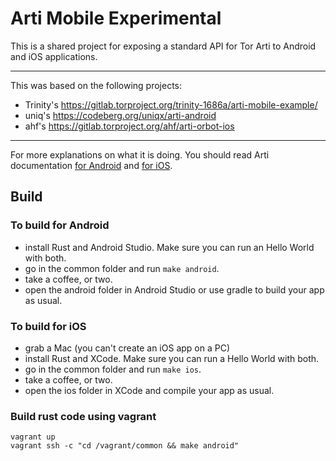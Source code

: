 # Arti Mobile Experimental

This is a shared project for exposing a standard API for Tor Arti to Android and iOS applications. 

---

This was based on the following projects:
- Trinity's https://gitlab.torproject.org/trinity-1686a/arti-mobile-example/
- uniq's https://codeberg.org/uniqx/arti-android
- ahf's https://gitlab.torproject.org/ahf/arti-orbot-ios

---

For more explanations on what it is doing. You should read Arti documentation [for Android](https://gitlab.torproject.org/tpo/core/arti/-/blob/main/doc/Android.md) and [for iOS](https://gitlab.torproject.org/tpo/core/arti/-/blob/main/doc/iOS.md).

## Build

### To build for Android

- install Rust and Android Studio. Make sure you can run an Hello World with both.
- go in the common folder and run `make android`.
- take a coffee, or two.
- open the android folder in Android Studio or use gradle to build your app as usual.

### To build for iOS

- grab a Mac (you can't create an iOS app on a PC)
- install Rust and XCode. Make sure you can run a Hello World with both.
- go in the common folder and run `make ios`.
- take a coffee, or two.
- open the ios folder in XCode and compile your app as usual.

### Build rust code using vagrant

```
vagrant up
vagrant ssh -c "cd /vagrant/common && make android"
```
